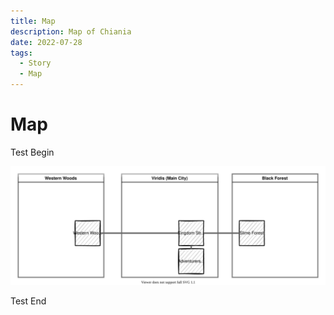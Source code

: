 ```yaml
---
title: Map
description: Map of Chiania
date: 2022-07-28
tags:
  - Story
  - Map
---
```



# Map

<div style="background-image: url(../include/map-background-overgrown-temple.png)" markdown="1">

Test Begin

![](include/chiania_world_map.drawio.svg)

Test End

</div>